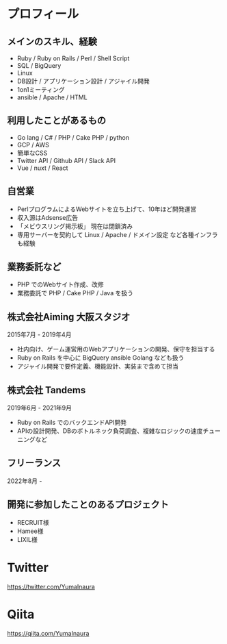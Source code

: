 

# プロフィール

## メインのスキル、経験

- Ruby / Ruby on Rails / Perl / Shell Script
- SQL / BigQuery
- Linux
- DB設計 / アプリケーション設計 / アジャイル開発
- 1on1ミーティング
- ansible / Apache / HTML

## 利用したことがあるもの

- Go lang / C# / PHP / Cake PHP / python
- GCP / AWS
- 簡単なCSS 
- Twitter API / Github API / Slack API
- Vue / nuxt / React

## 自営業

- PerlプログラムによるWebサイトを立ち上げて、10年ほど開発運営
- 収入源はAdsense広告
- 「メビウスリング掲示板」 現在は閉鎖済み
- 専用サーバーを契約して Linux / Apache / ドメイン設定 など各種インフラも経験

##  業務委託など

- PHP でのWebサイト作成、改修
- 業務委託で PHP / Cake PHP / Java を扱う

## 株式会社Aiming 大阪スタジオ

2015年7月 - 2019年4月

- 社内向け、ゲーム運営用のWebアプリケーションの開発、保守を担当する
- Ruby on Rails を中心に BigQuery ansible Golang なども扱う
- アジャイル開発で要件定義、機能設計、実装まで含めて担当

##  株式会社 Tandems

2019年6月 - 2021年9月

- Ruby on Rails でのバックエンドAPI開発
- APIの設計開発、DBのボトルネック負荷調査、複雑なロジックの速度チューニングなど

## フリーランス

2022年8月 -

## 開発に参加したことのあるプロジェクト

- RECRUIT様
- Hamee様
- LIXIL様

# Twitter

https://twitter.com/YumaInaura

# Qiita

https://qiita.com/YumaInaura

